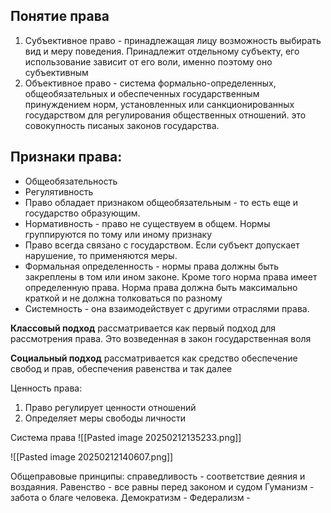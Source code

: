 ## Понятие права
1. Субъективное право - принадлежащая лицу возможность выбирать вид и меру поведения. Принадлежит отдельному субъекту, его использование зависит от его воли, именно поэтому оно субъективным
2. Объективное право - система формально-определенных, общеобязательных и обеспеченных государственным принуждением норм, установленных или санкционированных государством для регулирования общественных отношений. это совокупность писаных законов государства.
## Признаки права:
- Общеобязательность 
- Регулятивность
- Право обладает признаком общеобязательным - то есть еще и государство образующим.
- Нормативность - право не существуем в общем. Нормы группируются по тому или иному признаку
- Право всегда связано с государством. Если субъект допускает нарушение, то применяются меры. 
- Формальная определенность - нормы права должны быть закреплены в том или ином законе. Кроме того норма права имеет определенную права. Норма права должна быть максимально краткой и не должна толковаться по разному
- Системность - она взаимодействует с другими отраслями права. 

**Классовый подход** рассматривается как первый подход для рассмотрения права. Это возведенная в закон государственная воля

**Социальный подход** рассматривается как средство обеспечение свобод и прав, обеспечения равенства и так далее

Ценность права:
1. Право регулирует ценности отношений 
2. Определяет меры свободы личности 

Cистема права 
![[Pasted image 20250212135233.png]]

![[Pasted image 20250212140607.png]]

Общеправовые принципы:
справедливость - соответствие деяния и воздаяния. 
Равенство - все равны перед законом и судом
Гуманизм - забота о благе человека. 
Демократизм - 
Федерализм - 